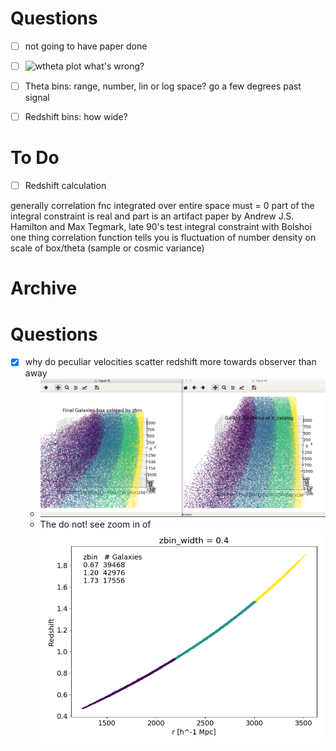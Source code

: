 # Questions

- [ ] not going to have paper done
- [ ] ![wtheta plot](./plots/wtheta.png) what's wrong?
- [ ] Theta bins: range, number, lin or log space? go a few degrees past signal
- [ ] Redshift bins: how wide?


# To Do

- [ ] Redshift calculation

generally correlation fnc integrated over entire space must = 0
part of the integral constraint is real and part is an artifact
paper by Andrew J.S. Hamilton and Max Tegmark, late 90's
test integral constraint with Bolshoi
one thing correlation function tells you is fluctuation of number density on scale of box/theta (sample or cosmic variance)




# Archive
<!-- fs -->

# Questions

- [x]  why do peculiar velocities scatter redshift more towards observer than away
    * ![gals colorz](./plots/gals_colorz.png)
    * The do not! see zoom in of ![](./plots/gals_rvsz.png)

<!-- fe Archive -->
